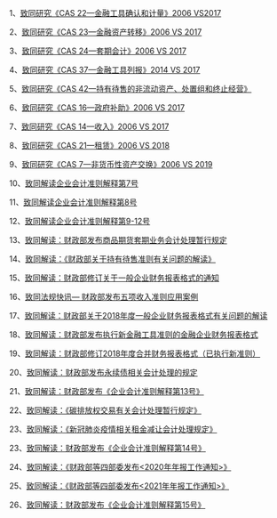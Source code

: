 1、[致同研究《CAS 22—金融工具确认和计量》2006 VS2017](http://bbs.esnai.com/thread-5115080-1-1.html)

2、[致同研究《CAS 23—金融资产转移》2006 VS 2017](http://bbs.esnai.com/thread-5115144-1-1.html)

3、[致同研究《CAS 24—套期会计》2006 VS 2017](http://bbs.esnai.com/thread-5115202-1-1.html)

4、[致同研究《CAS 37—金融工具列报》2014 VS 2017](http://bbs.esnai.com/thread-5119219-1-1.html)

5、[致同研究《CAS 42—持有待售的非流动资产、处置组和终止经营》](http://bbs.esnai.com/thread-5119453-1-1.html)

6、[致同研究《CAS 16—政府补助》2006 VS 2017](http://bbs.esnai.com/thread-5120248-1-1.html)

7、[致同研究《CAS 14—收入》2006 VS 2017](http://bbs.esnai.com/thread-5129376-1-1.html)

8、[致同研究《CAS 21—租赁》2006 VS 2018](http://bbs.esnai.com/thread-5367173-1-1.html)

9、[致同研究《CAS 7—非货币性资产交换》2006 VS 2019](http://bbs.esnai.com/thread-5382278-1-1.html)

10、[致同解读企业会计准则解释第7号](http://bbs.esnai.com/thread-5043565-1-1.html)

11、[致同解读企业会计准则解释第8号](http://bbs.esnai.com/thread-5050289-1-1.html)

12、[致同解读企业会计准则解释第9-12号](http://bbs.esnai.com/thread-5122478-1-1.html)

13、[致同解读：财政部发布商品期货套期业务会计处理暂行规定](http://bbs.esnai.com/thread-5047382-1-1.html)

14、[致同解读：《财政部关于持有待售准则有关问题的解读》](http://bbs.esnai.com/thread-5331565-1-1.html)

15、[致同解读：财政部修订关于一般企业财务报表格式的通知](http://bbs.esnai.com/thread-5347601-1-1.html)

16、[致同法规快讯— 财政部发布五项收入准则应用案例](http://bbs.esnai.com/forum.php?mod=viewthread&tid=5367015&page=1#pid8993265)

17、[致同解读：财政部关于2018年度一般企业财务报表格式有关问题的解读](http://bbs.esnai.com/thread-5356912-1-1.html)

18、[致同解读：财政部发布执行新金融工具准则的金融企业财务报表格式](http://bbs.esnai.com/thread-5368877-1-1.html)

19、[致同解读：财政部修订2018年度合并财务报表格式（已执行新准则）](http://bbs.esnai.com/thread-5371719-1-1.html)

20、[致同解读：财政部发布永续债相关会计处理的规定](http://bbs.esnai.com/thread-5372634-1-1.html)

21、[致同解读：财政部发布《企业会计准则解释第13号》](https://bbs.esnai.com/thread-5401927-1-1.html)

22、[致同解读：《碳排放权交易有关会计处理暂行规定》](https://bbs.esnai.com/thread-5402742-1-1.html)

23、[致同解读：《新冠肺炎疫情相关租金减让会计处理规定》](https://bbs.esnai.com/thread-5419568-1-1.html)

23、[致同解读：财政部发布《企业会计准则解释第14号》](https://bbs.esnai.com/thread-5435709-1-1.html)

24、[致同解读：《财政部等四部委发布<2020年年报工作通知>》](https://bbs.esnai.com/thread-5436013-1-1.html)

25、[致同解读：《财政部等四部委发布<2021年年报工作通知>》](https://bbs.esnai.com/thread-5454696-1-1.html)

26、[致同解读：财政部发布《企业会计准则解释第15号》](https://bbs.esnai.com/thread-5454728-1-1.html)